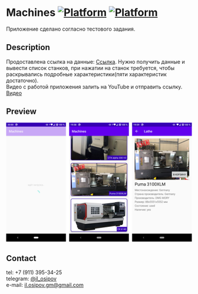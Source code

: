 Machines
[![Platform](https://img.shields.io/badge/platform-kotlin-yellow.svg)](https://kotlinlang.ru/)
[![Platform](https://img.shields.io/badge/platform-android-green.svg)](http://developer.android.com/index.html)
========

Приложение сделано согласно тестового задания.

Description
------------

Продоставлена ссылка на данные: [Ссылка](http://q11.jvmhost.net/lathe_json).
Нужно получить данные и вывести список станков, при нажатии на станок
требуется, чтобы раскрывались подробные характеристики(пяти характеристик  
достаточно).  
Видео с работой приложения залить на YouTube и отправить ссылку. [Видео](https://youtu.be/iNsmQMaLsIA)

Preview
-------
![sample](./image/screen_app.png)

Contact
-------
tel: +7 (911) 395-34-25  
telegram: [@il_osipov](https://t.me/il_osipov)  
e-mail: il.osipov.gm@gmail.com